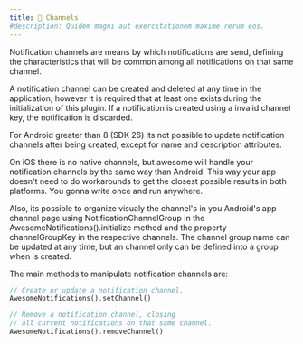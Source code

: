 ```yaml
---
title: 📡 Channels
#description: Quidem magni aut exercitationem maxime rerum eos.
---
```


Notification channels are means by which notifications are send, defining the characteristics that will be common among all notifications on that same channel.

A notification channel can be created and deleted at any time in the application, however it is required that at least one exists during the initialization of this plugin. If a notification is created using a invalid channel key, the notification is discarded.

For Android greater than 8 (SDK 26) its not possible to update notification channels after being created, except for name and description attributes.

On iOS there is no native channels, but awesome will handle your notification channels by the same way than Android. This way your app doesn't need to do workarounds to get the closest possible results in both platforms. You gonna write once and run anywhere.

Also, its possible to organize visualy the channel's in you Android's app channel page using NotificationChannelGroup in the AwesomeNotifications().initialize method and the property channelGroupKey in the respective channels. The channel group name can be updated at any time, but an channel only can be defined into a group when is created.

The main methods to manipulate notification channels are:

```dart
// Create or update a notification channel.
AwesomeNotifications().setChannel()

// Remove a notification channel, closing
// all current notifications on that same channel.
AwesomeNotifications().removeChannel()
```
